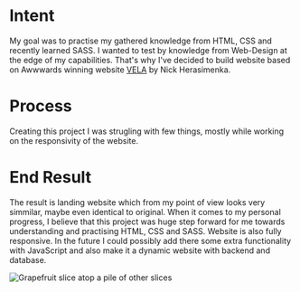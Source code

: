# Intent
My goal was to practise my gathered knowledge from HTML, CSS and recently learned SASS. I wanted to test by knowledge from Web-Design at the edge of my capabilities. That's why I've decided to build website based on Awwwards winning website <a href="https://www.awwwards.com/sites/vela">VELA</a> by Nick Herasimenka.

# Process
Creating this project I was strugling with few things, mostly while working on the responsivity of the website.

# End Result
The result is landing website which from my point of view looks very simmilar, maybe even identical to original. When it comes to my personal progress, I believe that this project was huge step forward for me towards understanding and practising HTML, CSS and SASS. Website is also fully responsive. In the future I could possibly add there some extra functionality with JavaScript and also make it a dynamic website with backend and database.

<img 
     src="https://s3.gifyu.com/images/Vela3Small.gif"
     alt="Grapefruit slice atop a pile of other slices">
